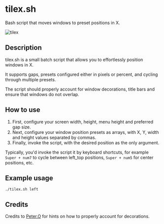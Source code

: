 # tilex.sh
Bash script that moves windows to preset positions in X.

![tilex](https://user-images.githubusercontent.com/51061686/146162894-2e70d505-ae69-47b6-8b0b-2188b2d95742.png)

## Description
tilex.sh is a small batch script that allows you to effortlessly position windows in X.

It supports gaps, presets configured either in pixels or percent, and cycling through multiple presets.

The script should properly account for window decorations, title bars and ensure that windows do not overlap.

## How to use
1. First, configure your screen width, height, menu height and preferred gap size. 
2. Next, configure your window position presets as arrays, with X, Y, width and height values separated by commas.
3. Finally, invoke the script, with the desired position as the only argument. 

Typically, you'd invoke the script it by keyboard shortcuts, for example ``Super + num7`` to cycle between left_top positions, ``Super + num5`` for center positions, etc.

## Example usage
```console
./tilex.sh left
```

## Credits
Credits to [Peter.O](https://unix.stackexchange.com/a/14170) for hints on how to properly account for decorations.
